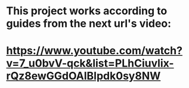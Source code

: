 # This project works according to guides from the next url's video:
# https://www.youtube.com/watch?v=7_u0bvV-qck&list=PLhCiuvlix-rQz8ewGGdOAlBIpdk0sy8NW
